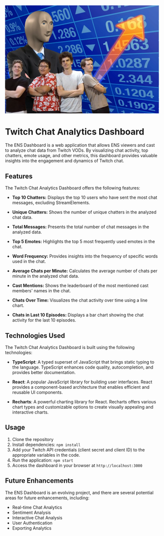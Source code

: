 ![ENS Dashboard](ens.png)

# Twitch Chat Analytics Dashboard

The ENS Dashboard is a web application that allows ENS viewers and cast to analyze chat data from Twitch VODs. By visualizing chat activity, top chatters, emote usage, and other metrics, this dashboard provides valuable insights into the engagement and dynamics of Twitch chat.

## Features

The Twitch Chat Analytics Dashboard offers the following features:

- **Top 10 Chatters:** Displays the top 10 users who have sent the most chat messages, excluding StreamElements.

- **Unique Chatters:** Shows the number of unique chatters in the analyzed chat data.

- **Total Messages:** Presents the total number of chat messages in the analyzed data.

- **Top 5 Emotes:** Highlights the top 5 most frequently used emotes in the chat.

- **Word Frequency:** Provides insights into the frequency of specific words used in the chat.

- **Average Chats per Minute:** Calculates the average number of chats per minute in the analyzed chat data.

- **Cast Mentions:** Shows the leaderboard of the most mentioned cast members' names in the chat.

- **Chats Over Time:** Visualizes the chat activity over time using a line chart.

- **Chats in Last 10 Episodes:** Displays a bar chart showing the chat activity for the last 10 episodes.

## Technologies Used

The Twitch Chat Analytics Dashboard is built using the following technologies:

- **TypeScript**: A typed superset of JavaScript that brings static typing to the language. TypeScript enhances code quality, autocompletion, and provides better documentation.

- **React**: A popular JavaScript library for building user interfaces. React provides a component-based architecture that enables efficient and reusable UI components.

- **Recharts**: A powerful charting library for React. Recharts offers various chart types and customizable options to create visually appealing and interactive charts.

## Usage

1. Clone the repository
2. Install dependencies: `npm install`
3. Add your Twitch API credentials (client secret and client ID) to the appropriate variables in the code.
4. Run the application: `npm start`
5. Access the dashboard in your browser at `http://localhost:3000`

## Future Enhancements

The ENS Dashboard is an evolving project, and there are several potential areas for future enhancements, including:

- Real-time Chat Analytics
- Sentiment Analysis
- Interactive Chat Analysis
- User Authentication
- Exporting Analytics
